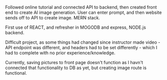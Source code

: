Followed online tutorial and connected API to backend, then created front end to create AI image generation. User can enter prompt, and then website sends off to API to create image. MERN stack.

First use of REACT, and refresher in MOGODB and express, NODE.js backend.

Difficult project, as some things had changed since instructor made video - API endpoint was different, and headers had to be set differently - which I had to complete with no prior experience/knowledge.

Currently, saving pictures to front page doesn't function as I havn't connected that functionality to DB as yet, but creating image route is functional.
